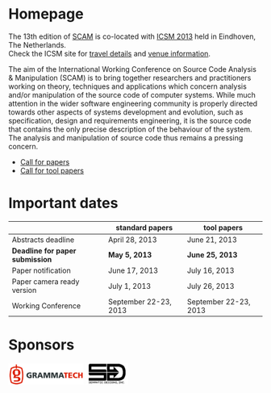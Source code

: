Homepage
========

The 13th edition of [SCAM](http://www.ieee-scam.org/) is co-located with [ICSM 2013](http://icsm2013.tue.nl/) held in
Eindhoven, The Netherlands.<br/>
Check the ICSM site for [travel details](http://icsm2013.tue.nl/Travel/index.html) and [venue
information](http://icsm2013.tue.nl/Venue/index.html).

The aim of the International Working Conference on Source Code Analysis & Manipulation (SCAM) is to bring together researchers and practitioners working on theory, techniques and applications which concern analysis and/or manipulation of the source code of computer systems. While much attention in the wider software engineering community is properly directed towards other aspects of systems development and evolution, such as specification, design and requirements engineering, it is the source code that contains the only precise description of the behaviour of the system. The analysis and manipulation of source code thus remains a pressing concern.

* [Call for papers](cfp.html)
* [Call for tool papers](toolcfp.html)

# Important dates

|   | standard papers | tool papers |
| ------ | ------ | ---- |
| Abstracts deadline | April 28, 2013 | June 21, 2013 |
|**Deadline for paper submission**| **May 5, 2013** |  **June 25, 2013** |
|Paper notification| June 17, 2013 |  July 16, 2013 |
|Paper camera ready version| July 1, 2013 | July 26, 2013 |
|Working Conference| September 22-23, 2013 |September 22-23, 2013 |

# Sponsors
[![Grammatech](images/grammatech.png)](http://www.grammatech.com/)
[![Semantic Designs](images/semanticdesign.jpg)](http://semdesigns.com/)






